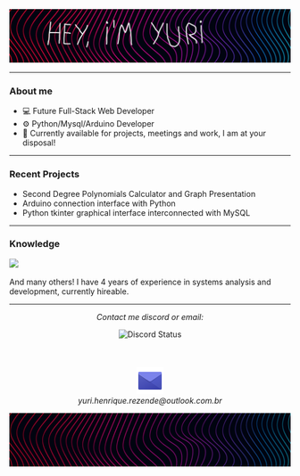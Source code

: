 <img src="https://github.com/YuriHenriqueRezende/YuriHenriqueRezende/blob/main/other/logo.jpg" alt="header">

  ---

### About me

- 💻 Future Full-Stack Web Developer
- ⚙ Python/Mysql/Arduino Developer
- 💬 Currently available for projects, meetings and work, I am at your disposal!

 ---

### Recent Projects

- Second Degree Polynomials Calculator and Graph Presentation 
- Arduino connection interface with Python
- Python tkinter graphical interface interconnected with MySQL

---

### Knowledge
<p align="left">
  <a href="https://skillicons.dev">
    <img src="https://skillicons.dev/icons?i=git,docker,c,arduino,aws,azure,cpp,css,html,cypress,dart,discord,django,figma,flutter,gcp,github,grafana,java,js,latex,linux,matlab,mongodb,mysql,nginx,nodejs,npm,nuxtjs,pinia,powershell,pycharm,py,r,raspberrypi,sass,spring,sqlite,stackoverflow,terraform,ubuntu,vercel,vscode,vue,windows"/>
  </a>
</p>

And many others! I have 4 years of experience in systems analysis and development, currently hireable.

---

<p align="center">
  <i>Contact me discord or email:</i>
</p>

<p align="center">
  <!-- Badge do Discord com Lanyard -->
  <img src="https://lanyard.cnrad.dev/api/1259202816363204628" alt="Discord Status">
  <br><br><br><br>

  <!-- Ícone de email e endereço -->
  <a href="mailto:yuri.henrique.rezende@outlook.com.br" alt="Email">
    <img src="https://github.com/YuriHenriqueRezende/YuriHenriqueRezende/blob/main/other/email.png" alt="email">
  </a>
  <br> 
  <i>yuri.henrique.rezende@outlook.com.br</i>
</p>

<!-- Imagem de fundo -->
<img src="https://github.com/YuriHenriqueRezende/YuriHenriqueRezende/blob/main/other/fundo.jpg" alt="fundo">

